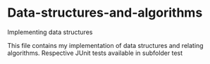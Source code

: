 # Data-structures-and-algorithms
Implementing data structures

This file contains my implementation of data structures and relating algorithms. Respective JUnit tests available in subfolder test
